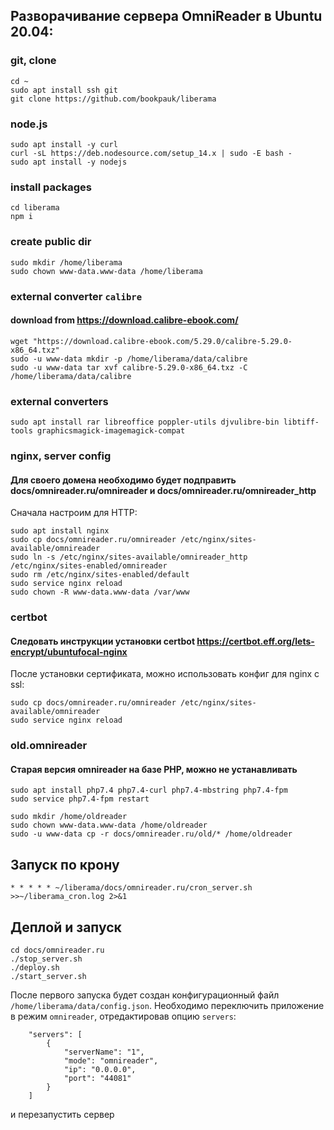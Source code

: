 ## Разворачивание сервера OmniReader в Ubuntu 20.04:

### git, clone
```
cd ~
sudo apt install ssh git
git clone https://github.com/bookpauk/liberama
```

### node.js
```
sudo apt install -y curl
curl -sL https://deb.nodesource.com/setup_14.x | sudo -E bash -
sudo apt install -y nodejs
```

### install packages
```
cd liberama
npm i
```

### create public dir
```
sudo mkdir /home/liberama
sudo chown www-data.www-data /home/liberama
```

### external converter `calibre`
#### download from https://download.calibre-ebook.com/
```
wget "https://download.calibre-ebook.com/5.29.0/calibre-5.29.0-x86_64.txz"
sudo -u www-data mkdir -p /home/liberama/data/calibre
sudo -u www-data tar xvf calibre-5.29.0-x86_64.txz -C /home/liberama/data/calibre
```

### external converters
```
sudo apt install rar libreoffice poppler-utils djvulibre-bin libtiff-tools graphicsmagick-imagemagick-compat
```

### nginx, server config
#### Для своего домена необходимо будет подправить docs/omnireader.ru/omnireader и docs/omnireader.ru/omnireader_http
Сначала настроим для HTTP:
```
sudo apt install nginx
sudo cp docs/omnireader.ru/omnireader /etc/nginx/sites-available/omnireader
sudo ln -s /etc/nginx/sites-available/omnireader_http /etc/nginx/sites-enabled/omnireader
sudo rm /etc/nginx/sites-enabled/default
sudo service nginx reload
sudo chown -R www-data.www-data /var/www
```

### certbot
#### Следовать инструкции установки certbot https://certbot.eff.org/lets-encrypt/ubuntufocal-nginx
После установки сертификата, можно использовать конфиг для nginx c ssl:
```
sudo cp docs/omnireader.ru/omnireader /etc/nginx/sites-available/omnireader
sudo service nginx reload

```

### old.omnireader 
#### Старая версия omnireader на базе PHP, можно не устанавливать
```
sudo apt install php7.4 php7.4-curl php7.4-mbstring php7.4-fpm
sudo service php7.4-fpm restart

sudo mkdir /home/oldreader
sudo chown www-data.www-data /home/oldreader
sudo -u www-data cp -r docs/omnireader.ru/old/* /home/oldreader
```

## Запуск по крону
```
* * * * * ~/liberama/docs/omnireader.ru/cron_server.sh >>~/liberama_cron.log 2>&1
```

## Деплой и запуск
```
cd docs/omnireader.ru
./stop_server.sh
./deploy.sh
./start_server.sh
```

После первого запуска будет создан конфигурационный файл `/home/liberama/data/config.json`.
Необходимо переключить приложение в режим `omnireader`, отредактировав опцию `servers`:
```
    "servers": [
        {
            "serverName": "1",
            "mode": "omnireader",
            "ip": "0.0.0.0",
            "port": "44081"
        }
    ]
```
и перезапустить сервер